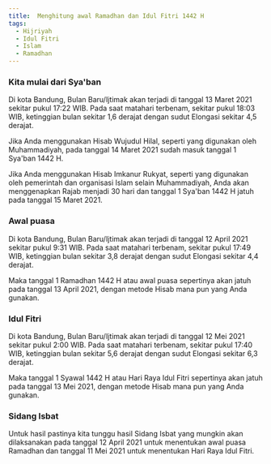 ```yaml
---
title:  Menghitung awal Ramadhan dan Idul Fitri 1442 H
tags:
  - Hijriyah
  - Idul Fitri
  - Islam
  - Ramadhan
---
```


### Kita mulai dari Sya'ban

Di kota Bandung, Bulan Baru/Ijtimak akan terjadi di tanggal 13 Maret 2021 sekitar pukul 17:22 WIB. Pada saat matahari terbenam, sekitar pukul 18:03 WIB, ketinggian bulan sekitar 1,6 derajat dengan sudut Elongasi sekitar 4,5 derajat.

<!--more-->

Jika Anda menggunakan Hisab Wujudul Hilal, seperti yang digunakan oleh Muhammadiyah, pada tanggal 14 Maret 2021 sudah masuk tanggal 1 Sya'ban 1442 H.

Jika Anda menggunakan Hisab Imkanur Rukyat, seperti yang digunakan oleh pemerintah dan organisasi Islam selain Muhammadiyah, Anda akan menggenapkan Rajab menjadi 30 hari dan tanggal 1 Sya'ban 1442 H jatuh pada tanggal 15 Maret 2021.

### Awal puasa

Di kota Bandung, Bulan Baru/Ijtimak akan terjadi di tanggal 12 April 2021 sekitar pukul 9:31 WIB. Pada saat matahari terbenam, sekitar pukul 17:49 WIB, ketinggian bulan sekitar 3,8 derajat dengan sudut Elongasi sekitar 4,4 derajat.

Maka tanggal 1 Ramadhan 1442 H atau awal puasa sepertinya akan jatuh pada tanggal 13 April 2021, dengan metode Hisab mana pun yang Anda gunakan.

### Idul Fitri

Di kota Bandung, Bulan Baru/Ijtimak akan terjadi di tanggal 12 Mei 2021 sekitar pukul 2:00 WIB. Pada saat matahari terbenam, sekitar pukul 17:40 WIB, ketinggian bulan sekitar 5,6 derajat dengan sudut Elongasi sekitar 6,3 derajat.

Maka tanggal 1 Syawal 1442 H atau Hari Raya Idul Fitri sepertinya akan jatuh pada tanggal 13 Mei 2021, dengan metode Hisab mana pun yang Anda gunakan.

### Sidang Isbat

Untuk hasil pastinya kita tunggu hasil Sidang Isbat yang mungkin akan dilaksanakan pada tanggal 12 April 2021 untuk menentukan awal puasa Ramadhan dan tanggal 11 Mei 2021 untuk menentukan Hari Raya Idul Fitri.

